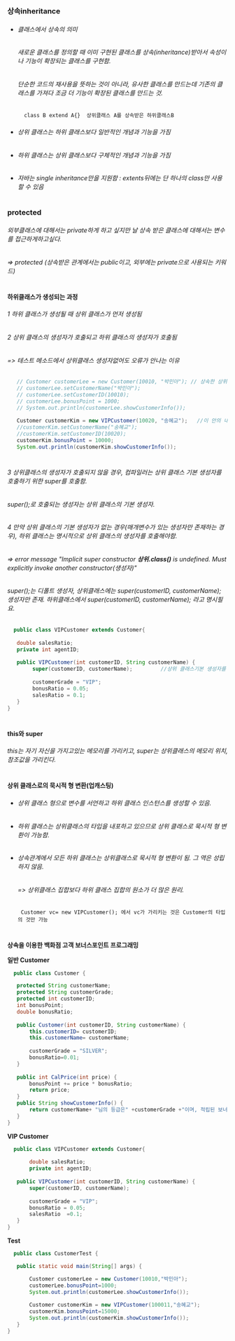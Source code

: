 ### 상속inheritance
* ###### 클래스에서 상속의 의미
  ###### 새로운 클래스를 정의할 때 이미 구현된 클래스를 상속(inheritance)받아서 속성이나 기능이 확장되는 클래스를 구현함. 
  ###### 단순한 코드의 재사용을 뜻하는 것이 아니라, 유사한 클래스를 만드는데 기존의 클래스를 가져다 조금 더 기능이 확장된 클래스를 만드는 것. 
        class B extend A{}  상위클래스 A를 상속받은 하위클래스B
    
* ###### 상위 클래스는 하위 클래스보다 일반적인 개념과 기능을 가짐
* ###### 하위 클래스는 상위 클래스보다 구체적인 개념과 기능을 가짐
* ###### 자바는 single inheritance만을 지원함 : extents뒤에는 단 하나의 class만 사용할 수 있음
   
   #
   
### **protected**
  ###### 외부클래스에 대해서는 private하게 하고 싶지만 날 상속 받은 클래스에 대해서는 변수를 접근하게하고싶다.
  ###### => protected (상속받은 관계에서는 public이고, 외부에는 private으로 사용되는 키워드)  
   #
   
**하위클래스가 생성되는 과정**
 ###### 1 하위 클래스가 생성될 때 상위 클래스가 먼저 생성됨
 ###### 2 상위 클래스의 생성자가 호출되고 하위 클래스의 생성자가 호출됨 
 ###### => 테스트 메소드에서 상위클래스 생성자없어도 오류가 안나는 이유 
 ```java
	// Customer customerLee = new Customer(10010, "박민아"); // 상속한 상위 클래스 생성자호출 없이도 오류가 안남
	// customerLee.setCustomerName("박민아");
	// customerLee.setCustomerID(10010);
	// customerLee.bonusPoint = 1000;
	// System.out.println(customerLee.showCustomerInfo());
		
	Customer customerKim = new VIPCustomer(10020, "송혜교");   //이 안의 내부적으로 상위클래스 생성자가 호출되고 하위클래스가 호출된 과정이 숨어있기 때문.
	//customerKim.setCustomerName("송혜교");			
	//customerKim.setCustomerID(10020);
	customerKim.bonusPoint = 10000;
	System.out.println(customerKim.showCustomerInfo());   
```   
   #

 ###### 3 상위클래스의 생성자가 호출되지 않을 경우, 컴파일러는 상위 클래스 기본 생성자를 호출하기 위한 super를 호출함. 
 ###### super();로 호출되는 생성자는 상위 클래스의 기본 생성자. 
 ###### 4 만약 상위 클래스의 기본 생성자가 없는 경우(매개변수가 있는 생성자만 존재하는 경우), 하위 클래스는 명시적으로 상위 클래스의 생성자를 호출해야함.    
 ###### => error message "Implicit super constructor ***상위.class()*** is undefined. Must explicitly invoke another constructor(생성자)"
  ###### super();는 디폴트 생성자, 상위클래스에는 super(customerID, customerName); 생성자만 존재. 하위클래스에서  super(customerID, customerName); 라고 명시필요.
 ```java
   public class VIPCustomer extends Customer{
	
	double salesRatio;
	private int agentID;
	
	public VIPCustomer(int customerID, String customerName) {
	     super(customerID, customerName);         //상위 클래스기본 생성자를 호출하기 위한 super
		
	     customerGrade = "VIP";
	     bonusRatio = 0.05;
	     salesRatio = 0.1;
	}
}	
```     
   #

**this와 super** 
  ###### this는 자기 자신을 가지고있는 메모리를 가리키고, super는 상위클래스의 메모리 위치, 참조값을 가리킨다.        
   #
       
 **상위 클래스로의 묵시적 형 변환(업캐스팅)** 
 * ###### 상위 클래스 형으로 변수를 서언하고 하위 클래스 인스턴스를 생성할 수 있음. 
 * ###### 하위 클래스는 상위클래스의 타입을 내포하고 있으므로 상위 클래스로 묵시적 형 변환이 가능함.
 * ###### 상속관계에서 모든 하위 클래스는 상위클래스로 묵시적 형 변환이 됨. 그 역은 성립하지 않음. 
   ###### => 상위클래스 집합보다 하위 클래스 집합의 원소가 더 많은 원리. 
        Customer vc= new VIPCustomer(); 에서 vc가 가리키는 것은 Customer의 타입의 것만 가능
   #
   
**상속을 이용한 백화점 고객 보너스포인트 프로그래밍**   

**일반 Customer** 
 ```java
   public class Customer {

	protected String customerName;
	protected String customerGrade;
	protected int customerID;
	int bonusPoint;
	double bonusRatio;
	
	public Customer(int customerID, String customerName) {
		this.customerID= customerID;
		this.customerName= customerName;
		
		customerGrade = "SILVER";
		bonusRatio=0.01;
	}
	
	public int CalPrice(int price) {
		bonusPoint += price * bonusRatio;
		return price;
	}
	public String showCustomerInfo() {
		return customerName+ "님의 등급은" +customerGrade +"이며, 적립된 보너스 포인트는"+bonusPoint+" 점 입니다.";
	}
}		
```   
**VIP Customer** 
 ```java
   public class VIPCustomer extends Customer{
	
		double salesRatio;
		private int agentID;
		
	public VIPCustomer(int customerID, String customerName) {
		super(customerID, customerName);
		
		customerGrade = "VIP";
		bonusRatio = 0.05;
		salesRatio  =0.1;
	}
}	
```   
**Test** 
 ```java
   public class CustomerTest {

	public static void main(String[] args) {

		Customer customerLee = new Customer(10010,"박민아");
		customerLee.bonusPoint=1000;
		System.out.println(customerLee.showCustomerInfo());
		
		Customer customerKim = new VIPCustomer(100011,"송혜교");
		customerKim.bonusPoint=15000;
		System.out.println(customerKim.showCustomerInfo());
	}
}	
```   
